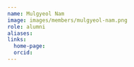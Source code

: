 ```yaml
---
name: Mulgyeol Nam
image: images/members/mulgyeol-nam.png
role: alumni
aliases:
links:
  home-page: 
  orcid: 
---
```

